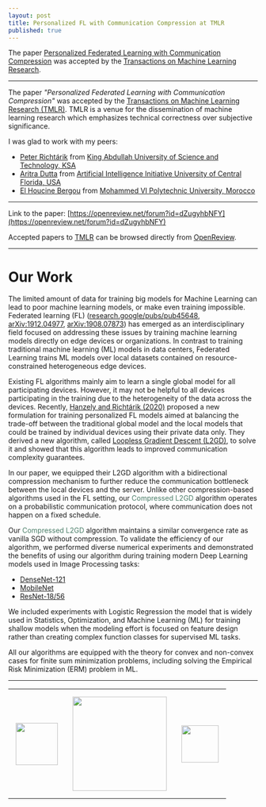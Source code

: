 ```yaml
---
layout: post
title: Personalized FL with Communication Compression at TMLR
published: true
---
```


The paper [Personalized Federated Learning with Communication Compression](https://openreview.net/forum?id=dZugyhbNFY) was accepted by the [Transactions on Machine Learning Research](https://jmlr.csail.mit.edu/tmlr/index.html).

---


The paper *"Personalized Federated Learning with Communication Compression"* was accepted by the [Transactions on Machine Learning Research (TMLR)](https://jmlr.csail.mit.edu/tmlr/index.html). TMLR is a venue for the dissemination of machine learning research which emphasizes technical correctness over subjective significance.

I was glad to work with my peers:
* [Peter Richtárik](https://richtarik.org/) from [King Abdullah University of Science and Technology, KSA](https://cemse.kaust.edu.sa/)
* [Aritra Dutta](http://www.aritradutta.com/) from [Artificial Intelligence Initiative University of Central Florida, USA](https://ai.ucf.edu/)
* [El Houcine Bergou](https://ehbergou.github.io) from [Mohammed VI Polytechnic University, Morocco](https://www.um6p.ma/index.php/en/vision)

---

Link to the paper: [https://openreview.net/forum?id=dZugyhbNFY](https://openreview.net/forum?id=dZugyhbNFY)

Accepted papers to [TMLR](https://jmlr.org/tmlr/) can be browsed directly from [OpenReview](https://openreview.net/group?id=TMLR). 

---

# Our Work

The limited amount of data for training big models for Machine Learning can lead to poor machine learning models, or make even training impossible. Federated learning (FL) ([research.google/pubs/pub45648](https://research.google/pubs/pub45648/), 
[arXiv:1912.04977](https://arxiv.org/abs/1912.04977), [arXiv:1908.07873](https://arxiv.org/abs/1908.07873)) has emerged as an interdisciplinary field focused on addressing these issues by training machine learning models directly on edge devices or organizations. In contrast to training traditional machine learning (ML) models in data centers, Federated Learning trains ML models over local datasets contained on resource-constrained heterogeneous edge devices.

Existing FL algorithms mainly aim to learn a single global model for all participating devices. However, it may not be helpful to all devices participating in the training due to the heterogeneity of the data across the devices. Recently, [Hanzely and Richtárik (2020)](https://arxiv.org/abs/2002.05516) proposed a new formulation for training personalized FL models aimed at 
balancing the trade-off between the traditional global model and the local models that could be trained by individual devices using their private data only. They derived a new algorithm, called [Loopless Gradient Descent (L2GD)](https://arxiv.org/abs/2002.05516), to solve it and showed that this algorithm leads to improved communication complexity guarantees.

In our paper, we equipped their L2GD algorithm with a bidirectional compression mechanism to further reduce the communication bottleneck between the local devices and the server. Unlike other compression-based algorithms used in the FL setting, our <span style="color:rgb(74,126,104)">Compressed L2GD</span> algorithm operates on a probabilistic communication protocol, where communication does not happen on a fixed schedule.

Our <span style="color:rgb(74,126,104)">Compressed L2GD</span> algorithm maintains a similar convergence rate as vanilla SGD without compression. To validate the efficiency of our algorithm, we performed diverse numerical experiments and demonstrated the benefits of using our algorithm during training modern Deep Learning models used in Image Processing tasks:

* [DenseNet-121](https://arxiv.org/abs/1608.06993)
* [MobileNet](https://arxiv.org/abs/1704.04861)
* [ResNet-18/56](https://arxiv.org/abs/1512.03385)

We included experiments with Logistic Regression the model that is widely used in Statistics, Optimization, and Machine Learning (ML) for training shallow models when the modeling effort is focused on feature design rather than creating complex function classes for supervised ML tasks.

All our algorithms are equipped with the theory for convex and non-convex cases for finite sum minimization problems, including solving the Empirical Risk Minimization (ERM) problem in ML.

---


<table style="text-align:center;">
<tr>
<td style="padding:15px;text-align:center;vertical-align:middle;"> <img height="85px" src="https://burlachenkok.github.io/materials/KAUST-logo.svg"/> </td> 
<td style="padding:15px;text-align:center;vertical-align:middle;"> <img height="190px" src="https://burlachenkok.github.io/materials/ucf-logo-2022.svg"/> </td>
<td style="padding:15px;text-align:center;vertical-align:middle;"> <img height="75px" src="https://burlachenkok.github.io/materials/UM6P-logo.png"/> </td>
</tr>
</table>

